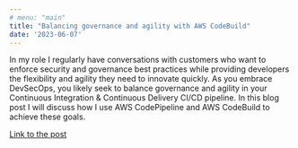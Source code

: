 ```yaml
---
# menu: "main"
title: "Balancing governance and agility with AWS CodeBuild"
date: '2023-06-07'
---
```


In my role I regularly have conversations with customers who want to enforce security and governance best practices while providing developers the flexibility and agility they need to innovate quickly. As you embrace DevSecOps, you likely seek to balance governance and agility in your Continuous Integration & Continuous Delivery CI/CD pipeline. In this blog post I will discuss how I use AWS CodePipeline and AWS CodeBuild to achieve these goals.

[Link to the post](https://aws.amazon.com/blogs/devops/balancing-governance-and-agility-with-aws-codebuild/)